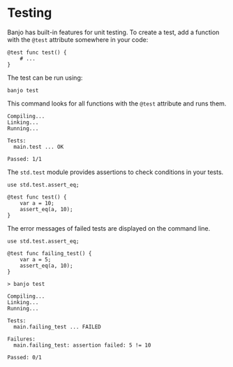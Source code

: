 # Testing

Banjo has built-in features for unit testing. To create a test, add a function with the ```@test``` attribute
somewhere in your code:

```banjo
@test func test() {
    # ...
}
```

The test can be run using: 
```
banjo test
```

This command looks for all functions with the ```@test``` attribute and
runs them.

```
Compiling...
Linking...
Running...

Tests:
  main.test ... OK

Passed: 1/1
```

The ```std.test``` module provides assertions to check conditions in your tests.

```banjo
use std.test.assert_eq;

@test func test() {
    var a = 10;
    assert_eq(a, 10);
}
```

The error messages of failed tests are displayed on the command line.

```banjo
use std.test.assert_eq;

@test func failing_test() {
    var a = 5;
    assert_eq(a, 10);
}
```

```
> banjo test

Compiling...
Linking...
Running...

Tests:
  main.failing_test ... FAILED

Failures:
  main.failing_test: assertion failed: 5 != 10

Passed: 0/1
```